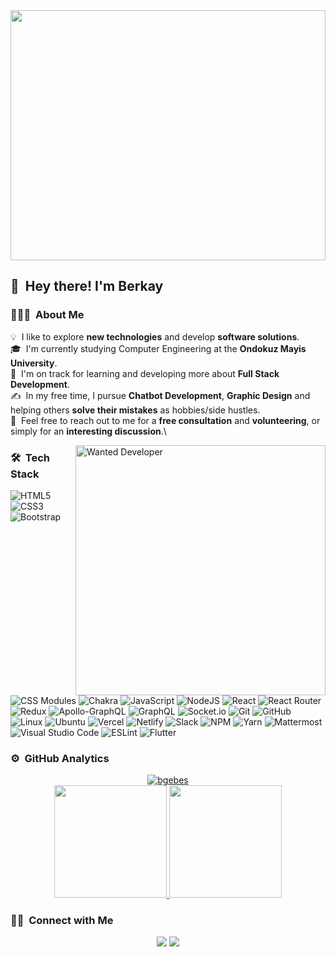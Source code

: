 <img src="https://user-images.githubusercontent.com/72809874/224037930-e23961bd-6a70-433e-8b9b-900d0b055326.gif" width="100%" height="400" />

## 👋 &nbsp;Hey there! I'm Berkay

### 👨🏻‍💻 &nbsp;About Me

💡 &nbsp;I like to explore **new technologies** and develop **software solutions**.\
🎓 &nbsp;I'm currently studying Computer Engineering at the **Ondokuz Mayis University**.\
🌱 &nbsp;I'm on track for learning and developing more about **Full Stack Development**.\
✍️ &nbsp;In my free time, I pursue **Chatbot Development**, **Graphic Design** and helping others **solve their mistakes** as hobbies/side hustles.\
💬 &nbsp;Feel free to reach out to me for a **free consultation** and **volunteering**, or simply for an **interesting discussion**.\

<img alt="Wanted Developer" src="https://user-images.githubusercontent.com/72809874/224049823-c81febab-8dbf-4d9f-bd9c-1299c15c023b.gif" width="400" align="right"/>

### 🛠 &nbsp;Tech Stack

![HTML5](https://img.shields.io/badge/html5-%23E34F26.svg?style=for-the-badge&logo=html5&logoColor=white)
![CSS3](https://img.shields.io/badge/css3-%231572B6.svg?style=for-the-badge&logo=css3&logoColor=white)
![Bootstrap](https://img.shields.io/badge/bootstrap-%23563D7C.svg?style=for-the-badge&logo=bootstrap&logoColor=white)
![CSS Modules](https://img.shields.io/badge/CSS%20Modules-000000.svg?style=for-the-badge&logo=CSS-Modules&logoColor=white)
![Chakra](https://img.shields.io/badge/chakra-%234ED1C5.svg?style=for-the-badge&logo=chakraui&logoColor=white)
![JavaScript](https://img.shields.io/badge/javascript-%23323330.svg?style=for-the-badge&logo=javascript&logoColor=%23F7DF1E)
![NodeJS](https://img.shields.io/badge/node.js-6DA55F?style=for-the-badge&logo=node.js&logoColor=white)
![React](https://img.shields.io/badge/react-%2320232a.svg?style=for-the-badge&logo=react&logoColor=%2361DAFB)
![React Router](https://img.shields.io/badge/React_Router-CA4245?style=for-the-badge&logo=react-router&logoColor=white)
![Redux](https://img.shields.io/badge/redux-%23593d88.svg?style=for-the-badge&logo=redux&logoColor=white)
![Apollo-GraphQL](https://img.shields.io/badge/-ApolloGraphQL-311C87?style=for-the-badge&logo=apollo-graphql)
![GraphQL](https://img.shields.io/badge/-GraphQL-E10098?style=for-the-badge&logo=graphql&logoColor=white)
![Socket.io](https://img.shields.io/badge/Socket.io-black?style=for-the-badge&logo=socket.io&badgeColor=010101)
![Git](https://img.shields.io/badge/git-%23F05033.svg?style=for-the-badge&logo=git&logoColor=white)
![GitHub](https://img.shields.io/badge/github-%23121011.svg?style=for-the-badge&logo=github&logoColor=white)
![Linux](https://img.shields.io/badge/Linux-FCC624?style=for-the-badge&logo=linux&logoColor=black)
![Ubuntu](https://img.shields.io/badge/Ubuntu-E95420?style=for-the-badge&logo=ubuntu&logoColor=white)
![Vercel](https://img.shields.io/badge/vercel-%23000000.svg?style=for-the-badge&logo=vercel&logoColor=white)
![Netlify](https://img.shields.io/badge/netlify-%23000000.svg?style=for-the-badge&logo=netlify&logoColor=#00C7B7)
![Slack](https://img.shields.io/badge/Slack-4A154B?style=for-the-badge&logo=slack&logoColor=white)
![NPM](https://img.shields.io/badge/NPM-%23CB3837.svg?style=for-the-badge&logo=npm&logoColor=white)
![Yarn](https://img.shields.io/badge/yarn-%232C8EBB.svg?style=for-the-badge&logo=yarn&logoColor=white)
![Mattermost](https://img.shields.io/badge/Mattermost-0058CC.svg?style=for-the-badge&logo=Mattermost&logoColor=white)
![Visual Studio Code](https://img.shields.io/badge/Visual%20Studio%20Code-0078d7.svg?style=for-the-badge&logo=visual-studio-code&logoColor=white)
![ESLint](https://img.shields.io/badge/ESLint-4B3263?style=for-the-badge&logo=eslint&logoColor=white)
![Flutter](https://img.shields.io/badge/Flutter-%2302569B.svg?style=for-the-badge&logo=Flutter&logoColor=white)

### ⚙️ &nbsp;GitHub Analytics

<p align="center">
<a href="https://github.com/bgebes">
  <img src="https://komarev.com/ghpvc/?username=bgebes&label=Views&color=blue&style=plastic" alt="bgebes" />
  <br>
  <img height="180em" src="https://github-readme-stats-eight-theta.vercel.app/api?username=bgebes&show_icons=true&theme=algolia&include_all_commits=true&count_private=true"/>
  <img height="180em" src="https://github-readme-stats-eight-theta.vercel.app/api/top-langs/?username=bgebes&layout=compact&langs_count=8&theme=algolia"/>
</a>
</p>

### 🤝🏻 &nbsp;Connect with Me

<p align="center">
<a href="https://linkedin.com/in/berkay-gebes"><img src="https://img.shields.io/badge/-Berkay%20Gebeş%20-0077B5?style=flat&logo=Linkedin&logoColor=white"/></a>
<a href="mailto:berkay.gebes@bil.omu.edu.tr"><img src="https://img.shields.io/badge/-berkay.gebes@bil.omu.edu.tr-D14836?style=flat&logo=Gmail&logoColor=white"/></a>
</p>
